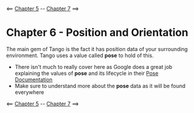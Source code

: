 <== [Chapter 5](./Chapter_05.md) -- [Chapter 7](./Chapter_07.md) ==>

# Chapter 6 - Position and Orientation
The main gem of Tango is the fact it has position data of your surrounding environment. Tango uses a value called **pose** to hold of this.

* There isn't much to really cover here as Google does a great job explaining the values of **pose** and its lifecycle in their [Pose Documentation](https://developers.google.com/tango/overview/poses)
* Make sure to understand more about the **pose** data as it will be found everywhere
    
<== [Chapter 5](./Chapter_05.md) -- [Chapter 7](./Chapter_07.md) ==>